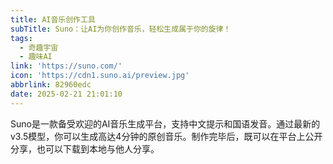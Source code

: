 ```yaml
---
title: AI音乐创作工具
subTitle: Suno：让AI为你创作音乐，轻松生成属于你的旋律！
tags:
  - 奇趣宇宙
  - 趣味AI
link: 'https://suno.com/'
icon: 'https://cdn1.suno.ai/preview.jpg'
abbrlink: 82960edc
date: 2025-02-21 21:01:10
---
```


Suno是一款备受欢迎的AI音乐生成平台，支持中文提示和国语发音。通过最新的v3.5模型，你可以生成高达4分钟的原创音乐。制作完毕后，既可以在平台上公开分享，也可以下载到本地与他人分享。